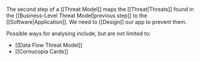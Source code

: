 The second step of a [[Threat Model]] maps the [[Threat|Threats]] found in the [[Business-Level Threat Model|previous step]] to the [[Software|Application]]. We need to [[Design]] our app to prevent them.

Possible ways for analysing include, but are not limited to:

- [[Data Flow Threat Model]]
- [[Cornucopia Cards]]